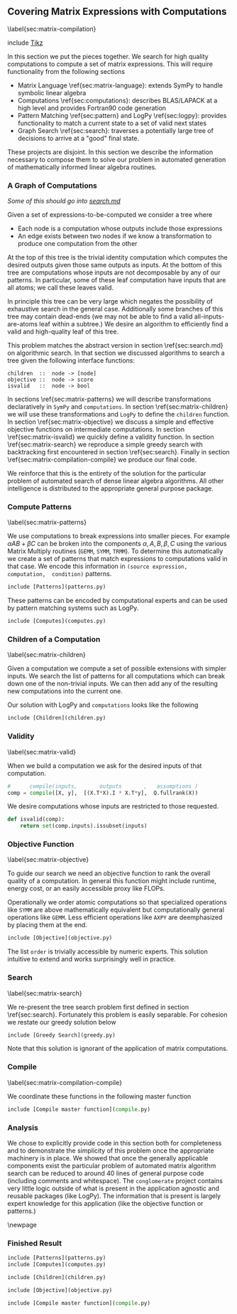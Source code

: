 
Covering Matrix Expressions with Computations
-------------------------------------------------

\label{sec:matrix-compilation}

include [Tikz](tikz_megatron.md)

In this section we put the pieces together.  We search for high quality computations to compute a set of matrix expressions.  This will require functionality from the following sections

*   Matrix Language \ref{sec:matrix-language}: extends SymPy to handle symbolic linear algebra
*   Computations \ref{sec:computations}: describes BLAS/LAPACK at a high level and provides Fortran90 code generation
*   Pattern Matching \ref{sec:pattern} and LogPy \ref{sec:logpy}: provides functionality to match a current state to a set of valid next states
*   Graph Search \ref{sec:search}: traverses a potentially large tree of decisions to arrive at a "good" final state.

These projects are disjoint.  In this section we describe the information necessary to compose them to solve our problem in automated generation of mathematically informed linear algebra routines. 


### A Graph of Computations

*Some of this should go into [search.md](search.md)*

Given a set of expressions-to-be-computed we consider a tree where 

*   Each node is a computation whose outputs include those expressions
*   An edge exists between two nodes if we know a transformation to produce one computation from the other

At the top of this tree is the trivial identity computation which computes the desired outputs given those same outputs as inputs.  At the bottom of this tree are computations whose inputs are not decomposable by any of our patterns.  In particular, some of these leaf computation have inputs that are all atoms; we call these leaves valid.

In principle this tree can be very large which negates the possibility of exhaustive search in the general case.  Additionally some branches of this tree may contain dead-ends (we may not be able to find a valid all-inputs-are-atoms leaf within a subtree.)   We desire an algorithm to efficiently find a valid and high-quality leaf of this tree.

This problem matches the abstract version in section \ref{sec:search.md} on algorithmic search.  In that section we discussed algorithms to search a tree given the following interface functions: 

    children  ::  node -> [node]
    objective ::  node -> score
    isvalid   ::  node -> bool

In sections \ref{sec:matrix-patterns} we will describe transformations declaratively in `SymPy` and `computations`.  In section \ref{sec:matrix-children} we will use these transformations and `LogPy` to define the `children` function.  In section \ref{sec:matrix-objective} we discuss a simple and effective objective functions on intermediate computations.  In section \ref{sec:matrix-isvalid} we quickly define a validity function.  In section \ref{sec:matrix-search} we reproduce a simple greedy search  with backtracking first encountered in section \ref{sec:search}.  Finally in section \ref{sec:matrix-compilation-compile} we produce our final code.

We reinforce that this is the entirety of the solution for the particular problem of automated search of dense linear algebra algorithms.  All other intelligence is distributed to the appropriate general purpose package.


### Compute Patterns 

\label{sec:matrix-patterns}

We use computations to break expressions into smaller pieces.  For example $\alpha A B + \beta C$ can be broken into the components $\alpha, A, B, \beta, C$ using the various Matrix Multiply routines (`GEMM`, `SYMM`, `TRMM`).  To determine this automatically we create a set of patterns that match expressions to computations valid in that case.   We encode this information in `(source expression,  computation,  condition)` patterns.

~~~~~~~~~~~~~~Python
include [Patterns](patterns.py)
~~~~~~~~~~~~~~

These patterns can be encoded by computational experts and can be used by pattern matching systems such as LogPy.

~~~~~~~~~~~~~~Python
include [Computes](computes.py)
~~~~~~~~~~~~~~


### Children of a Computation

\label{sec:matrix-children}

Given a computation we compute a set of possible extensions with simpler inputs.  We search the list of patterns for all computations which can break down one of the non-trivial inputs.  We can then add any of the resulting new computations into the current one.

Our solution with LogPy and `computations` looks like the following

~~~~~~~~~~~~~~Python
include [Children](children.py)
~~~~~~~~~~~~~~


### Validity

\label{sec:matrix-valid}

When we build a computation we ask for the desired inputs of that computation. 

~~~~~~~~~~~~~~Python
#      compile(inputs,       outputs       ,   assumptions )
comp = compile([X, y],  [(X.T*X).I * X.T*y],  Q.fullrank(X))
~~~~~~~~~~~~~~

We desire computations whose inputs are restricted to those requested.

~~~~~~~~~~~~~~Python
def isvalid(comp):
    return set(comp.inputs).issubset(inputs)
~~~~~~~~~~~~~~


### Objective Function

\label{sec:matrix-objective}

To guide our search we need an objective function to rank the overall quality of a computation.  In general this function might include runtime, energy cost, or an easily accessible proxy like FLOPs.

Operationally we order atomic computations so that specialized operations like `SYMM` are above mathematically equivalent but computationally general operations like `GEMM`.  Less efficient operations like `AXPY` are deemphasized by placing them at the end.

~~~~~~~~~~~~~~Python
include [Objective](objective.py)
~~~~~~~~~~~~~~

The list `order` is trivially accessible by numeric experts.  This solution intuitive to extend and works surprisingly well in practice.


### Search

\label{sec:matrix-search}

We re-present the tree search problem first defined in section \ref{sec:search}.  Fortunately this problem is easily separable.  For cohesion we restate our greedy solution below

~~~~~~~~~~~~~~Python
include [Greedy Search](greedy.py)
~~~~~~~~~~~~~~

Note that this solution is ignorant of the application of matrix computations.

### Compile 

\label{sec:matrix-compilation-compile} 

We coordinate these functions in the following master function

~~~~~~~~~~~~~~Python
include [Compile master function](compile.py)
~~~~~~~~~~~~~~

### Analysis

We chose to explicitly provide code in this section both for completeness and to demonstrate the simplicity of this problem once the appropriate machinery is in place.
We showed that once the generally applicable components exist the particular problem of automated matrix algorithm search can be reduced to around 40 lines of general purpose code (including comments and whitespace).  The `conglomerate` project contains very little logic outside of what is present in the application agnostic and reusable packages (like LogPy).  The information that is present is largely expert knowledge for this application (like the objective function or patterns.)

\newpage

### Finished Result

~~~~~~~~~~~~~~Python
include [Patterns](patterns.py)
include [Computes](computes.py)

include [Children](children.py)

include [Objective](objective.py)

include [Compile master function](compile.py)
~~~~~~~~~~~~~~

